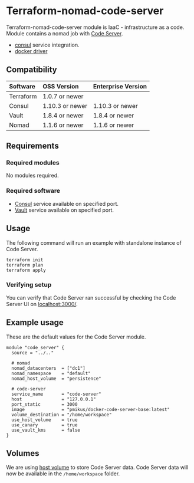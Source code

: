<!-- markdownlint-disable MD041 -->

# Terraform-nomad-code-server
Terraform-nomad-code-server module is IaaC - infrastructure as a
code. Module contains a nomad job with [Code Server](https://www.gitpod.io).
- [consul](https://www.consul.io/docs/) service integration.
- [docker driver](https://www.nomadproject.io/docs/drivers/docker.html)

## Compatibility
| Software | OSS Version | Enterprise Version |
| :------- | :---------- | :-------- |
| Terraform | 1.0.7 or newer|  |
| Consul | 1.10.3 or newer | 1.10.3 or newer |
| Vault | 1.8.4 or newer | 1.8.4 or newer |
| Nomad | 1.1.6 or newer | 1.1.6 or newer |

## Requirements

### Required modules
No modules required.

### Required software
- [Consul](https://releases.hashicorp.com/consul/) service available on specified
  port.
- [Vault](https://releases.hashicorp.com/vault/) service available on specified
  port.

## Usage
The following command will run an example with standalone instance of Code
Server.

```text
terraform init
terraform plan
terraform apply
```

### Verifying setup
You can verify that Code Server ran successful by checking the Code
Server UI on [localhost:3000/](https://localhost:3000/).

## Example usage
These are the default values for the Code Server module.

```hcl
module "code_server" {
  source = "../.."

  # nomad
  nomad_datacenters  = ["dc1"]
  nomad_namespace    = "default"
  nomad_host_volume  = "persistence"

  # code-server
  service_name       = "code-server"
  host               = "127.0.0.1"
  port_static        = 3000
  image              = "pmikus/docker-code-server-base:latest"
  volume_destination = "/home/workspace"
  use_host_volume    = true
  use_canary         = true
  use_vault_kms      = false
}
```

## Volumes
We are using
[host volume](https://www.nomadproject.io/docs/job-specification/volume) to
store Code Server data. Code Server data will now be available in the
`/home/workspace` folder.

